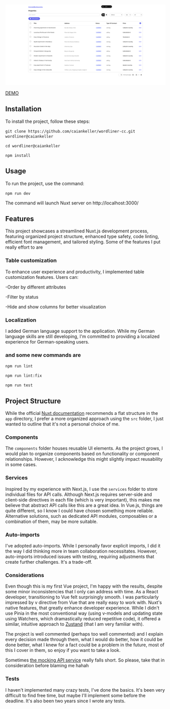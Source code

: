 ![immobilienbranche](./.repository/immobilienbranche.png)

[DEMO]('https://wordliner.vercel.app')

## Installation

To install the project, follow these steps:

```
git clone https://github.com/caiankeller/wordliner-cc.git wordliner@caiankeller
```
```
cd wordliner@caiankeller
```
```
npm install
```

## Usage

To run the project, use the command:

```
npm run dev
```

The command will launch Nuxt server on http://localhost:3000/

## Features

This project showcases a streamlined Nuxt.js development process, featuring organized project structure, enhanced type safety, code linting, efficient font management, and tailored styling. Some of the features I put really effort to are 

### Table customization

To enhance user experience and productivity, I implemented table customization features. Users can:

-Order by different attributes

-Filter by status

-Hide and show columns for better visualization

### Localization

I added German language support to the application. While my German language skills are still developing, I'm committed to providing a localized experience for German-speaking users.

### and some new commands are

```
npm run lint
```
```
npm run lint:fix
```
```
npm run test
```


## Project Structure

While the official [Nuxt documentation](https://nuxt.com/docs/guide/directory-structure/app) recommends a flat structure in the `app` directory, I prefer a more organized approach using the `src` folder, I just wanted to outline that it's not a personal choice of me.

### Components
The `components` folder houses reusable UI elements. As the project grows, I would plan to organize components based on functionality or component relationships. However, I acknowledge this might slightly impact reusability in some cases.

### Services
Inspired by my experience with Next.js, I use the `services` folder to store individual files for API calls. Although Next.js requires server-side and client-side directives in each file (which is very important), this makes me believe that abstract API calls like this are a great idea. In Vue.js, things are quite different, so I know I could have chosen something more reliable. Alternative solutions, such as dedicated API modules, composables or a combination of them, may be more suitable.

### Auto-imports
I've adopted auto-imports. While I personally favor explicit imports, I did it the way I did thinking more in team collaboration necessitates. However, auto-imports introduced issues with testing, requiring adjustments that create further challenges. It's a trade-off.

### **Considerations**

Even though this is my first Vue project, I'm happy with the results, despite some minor inconsistencies that I only can address with time. As a React developer, transitioning to Vue felt surprisingly smooth. I was particularly impressed by v directive from Vue that are really easy to work with. Nuxt's native features, that greatly enhance developer experience. While I didn't use Pinia in the most conventional way (using v-models and updating state using Watchers, which dramastically reduced repetitive code), it offered a similar, intuitive approach to [Zustand](https://zustand-demo.pmnd.rs/) (that I am very familiar with).

The project is well commented (perhaps too well commented) and I explain every decision made through them, what I would do better, how it could be done better, what I knew for a fact could be a problem in the future, most of this I cover in them, so enjoy if you want to take a look.

Sometimes [the mocking API service](https://mockapi.io/) really falls short. So please, take that in consideration before blaming me hahah 

### **Tests**

I haven't implemented many crazy tests, I've done the basics. It's been very difficult to find free time, but maybe I'll implement some before the deadline. It's also been two years since I wrote any tests.
